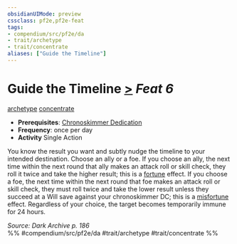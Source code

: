 ```yaml
---
obsidianUIMode: preview
cssclass: pf2e,pf2e-feat
tags:
- compendium/src/pf2e/da
- trait/archetype
- trait/concentrate
aliases: ["Guide the Timeline"]
---
```

# Guide the Timeline  [>](/rules/core-rulebook/chapter-9-playing-the-game.md#Actions "Single Action") *Feat 6*  
[archetype](/rules/traits/archetype.md)  [concentrate](/rules/traits/concentrate.md)  

- **Prerequisites**: [Chronoskimmer Dedication](/compendium/feats/chronoskimmer-dedication-da.md)
- **Frequency**: once per day
- **Activity** Single Action

You know the result you want and subtly nudge the timeline to your intended destination. Choose an ally or a foe. If you choose an ally, the next time within the next round that ally makes an attack roll or skill check, they roll it twice and take the higher result; this is a [fortune](/rules/traits/fortune.md) effect. If you choose a foe, the next time within the next round that foe makes an attack roll or skill check, they must roll twice and take the lower result unless they succeed at a Will save against your chronoskimmer DC; this is a [misfortune](/rules/traits/misfortune.md) effect. Regardless of your choice, the target becomes temporarily immune for 24 hours.

*Source: Dark Archive p. 186*  
%% #compendium/src/pf2e/da #trait/archetype #trait/concentrate %%